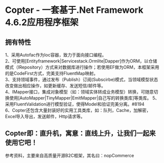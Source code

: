 # Copter - 一套基于.Net Framework 4.6.2应用程序框架

## 拥有特性
1、采用Autofac作为Ioc容器，致力于面向接口编程。  
2、可使用[Entityframework|Servicestack.Ormlite|Dapper]作为ORM，以仓储模式（IRepository<T>）方式来对数据库进行操作；若使用EF做为ORM，本框架采用的是CodeFirst方式，完美支持FluentMap映射。  
3、支持领域事件，通过发布（Publish）订阅(Subscirbe)模式，当领域模型状态改变做出相应操作，如更新缓存、发送短信/邮件等。  
4、IMapper接口，集成对象模型（如：领域实体转成业务模型）转换，可随意切换使用[AutoMapper|TinyMapper|EmitMapper|自己写的转换类库]等类库。
5、采用FluentValidation进行模型验证，使得Model和验证完美分离。#8194  
6、Copter还包含大量封装好的实用工具类库，如：队列，Cache，加解密，Excel导入导出，发送邮件，Http请求等。

## Copter即：直升机，寓意：直线上升，让我们一起来使用它吧！
参考资料，主要来自高质量开源B2C框架，其名曰：nopCommerce
